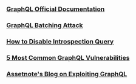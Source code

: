 ### [GraphQL Official Documentation](https://graphql.org/learn/)
### [GraphQL Batching Attack](https://lab.wallarm.com/graphql-batching-attack/)
### [How to Disable Introspection Query](https://lab.wallarm.com/why-and-how-to-disable-introspection-query-for-graphql-apis/)
### [5 Most Common GraphQL Vulnerabilities](https://carvesystems.com/news/the-5-most-common-graphql-security-vulnerabilities/)
### [Assetnote's Blog on Exploiting GraphQL](https://blog.assetnote.io/2021/08/29/exploiting-graphql/)
